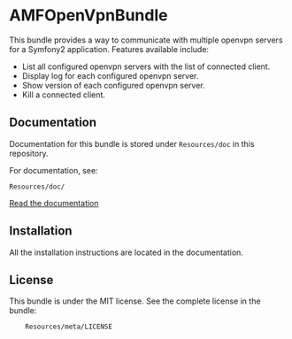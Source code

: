 AMFOpenVpnBundle
================

This bundle provides a way to communicate with multiple openvpn servers for a Symfony2 application. Features available include:

- List all configured openvpn servers with the list of connected client.
- Display log for each configured openvpn server.
- Show version of each configured openvpn server.
- Kill a connected client.

Documentation
-------------

Documentation for this bundle is stored under `Resources/doc` in this repository.

For documentation, see:

    Resources/doc/

[Read the
documentation](https://github.com/fattouchsquall/AMFOpenVpnBundle/tree/master/Resources/doc/index.md)

Installation
------------

All the installation instructions are located in the documentation.

License
-------

This bundle is under the MIT license. See the complete license in the bundle:

```
    Resources/meta/LICENSE
```
